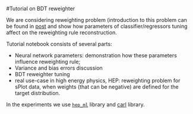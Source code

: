 #Tutorial on BDT reweighter

We are considering reweighting problem (introduction to this problem can be found in [post](http://arogozhnikov.github.io/2015/10/09/gradient-boosted-reweighter.html) and show how parameters of classifier/regressors tuning affect on the reweighting rule reconstruction.

Tutorial notebook consists of several parts:
* Neural network parameters: demonstration how these parameters influence reweighting rule;
* Variance and bias errors discussion
* BDT reweighter tuning 
* real use-case in high energy physics, HEP: reweighting problem for sPlot data, when weights (that can be negative) are defined for the target distribution.

In the experiments we use [`hep_ml`](https://github.com/arogozhnikov/hep_ml) library and [carl](https://github.com/diana-hep/carl) library.
